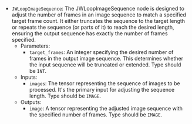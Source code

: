 - `JWLoopImageSequence`: The JWLoopImageSequence node is designed to adjust the number of frames in an image sequence to match a specified target frame count. It either truncates the sequence to the target length or repeats the sequence (or parts of it) to reach the desired length, ensuring the output sequence has exactly the number of frames specified.
    - Parameters:
        - `target_frames`: An integer specifying the desired number of frames in the output image sequence. This determines whether the input sequence will be truncated or extended. Type should be `INT`.
    - Inputs:
        - `images`: The tensor representing the sequence of images to be processed. It's the primary input for adjusting the sequence length. Type should be `IMAGE`.
    - Outputs:
        - `image`: A tensor representing the adjusted image sequence with the specified number of frames. Type should be `IMAGE`.
